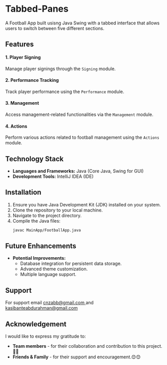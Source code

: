 # **Tabbed-Panes**
A Football App built usisng Java Swing with a tabbed interface that allows users to switch between five different sections. 

## **Features**
 #### **1. Player Signing** 
 Manage player signings through the `Signing` module.

 #### **2. Performance Tracking** 
 Track player performance using the `Performance` module.

 #### **3. Management**
 Access management-related functionalities via the `Management` module.

 #### **4. Actions** 
 Perform various actions related to football management using the `Actions` module.

##  **Technology Stack**

* **Languages and Frameworks:** Java (Core Java, Swing for GUI)
* **Development Tools:** IntelliJ IDEA (IDE)

## **Installation**
1. Ensure you have Java Development Kit (JDK) installed on your system.
2. Clone the repository to your local machine.
3. Navigate to the project directory.
4. Compile the Java files:
   ```bash
   javac MainApp/FootballApp.java
## **Future Enhancements** 

* **Potential Improvements:**
    * Database integration for persistent data storage.
    * Advanced theme customization.
    * Multiple language support.

## **Support**
For support email [cnzabb@gmail.com ](mailto:cnzabb@gmail.com)  and [kasibanteabdurahman@gmail.com](mailto:kasibanteabdurahman@gmail.com)

## **Acknowledgement**
I would like to express my gratitude to:
- **Team members** - for their collaboration and contribution to this project.🚀🚀
- **Friends & Family** - for their support and encouragement.😊😊

